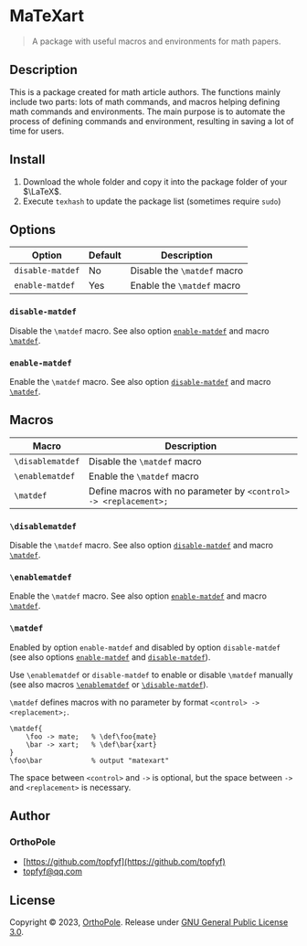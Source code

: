 # MaTeXart

> A package with useful macros and environments for math papers.

## Description

This is a package created for math article authors. The functions mainly include two parts: lots of math commands, and macros helping defining math commands and environments. The main purpose is to automate the process of defining commands and environment, resulting in saving a lot of time for users.

## Install

1. Download the whole folder and copy it into the package folder of your $\LaTeX$.
2. Execute `texhash` to update the package list (sometimes require `sudo`)

## Options

| Option | Default | Description |
| --- | --- | --- |
| `disable-matdef` | No | Disable the `\matdef` macro |
| `enable-matdef` | Yes | Enable the `\matdef` macro |

### `disable-matdef`
Disable the `\matdef` macro. See also option [`enable-matdef`](#enable-matdef) and macro [`\matdef`](#matdef).
### `enable-matdef`

Enable the `\matdef` macro. See also option [`disable-matdef`](#disable-matdef) and macro [`\matdef`](#matdef).

## Macros

| Macro | Description |
| --- | --- |
| `\disablematdef` | Disable the `\matdef` macro |
| `\enablematdef` | Enable the `\matdef` macro |
| `\matdef` | Define macros with no parameter by `<control> -> <replacement>;` |

### `\disablematdef`

Disable the `\matdef` macro. See also option [`disable-matdef`](#disable-matdef) and macro [`\matdef`](#matdef).
### `\enablematdef`

Enable the `\matdef` macro. See also option [`enable-matdef`](#enable-matdef) and macro [`\matdef`](#matdef).
### `\matdef`

Enabled by option `enable-matdef` and disabled by option `disable-matdef` (see also options [`enable-matdef`](#enable-matdef) and [`disable-matdef`](#disable-matdef)).

Use `\enablematdef` or `disable-matdef` to enable or disable `\matdef` manually (see also macros [`\enablematdef`](#enablematdef) or [`\disable-matdef`](#disablematdef)).

`\matdef` defines macros with no parameter by format `<control> -> <replacement>;`.

```TeX
\matdef{
    \foo -> mate;   % \def\foo{mate}
    \bar -> xart;   % \def\bar{xart}
}
\foo\bar            % output "matexart"
```

The space between `<control>` and `->` is optional, but the space between `->` and `<replacement>` is necessary.

## Author

### OrthoPole

- [https://github.com/topfyf](https://github.com/topfyf)
- topfyf@qq.com

## License

Copyright &copy; 2023, [OrthoPole](#orthopole). Release under [GNU General Public License 3.0](https://www.gnu.org/licenses/gpl-3.0.html).
